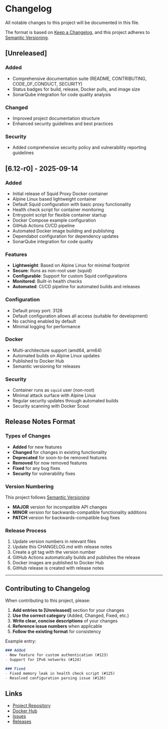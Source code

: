 # Changelog

All notable changes to this project will be documented in this file.

The format is based on [Keep a Changelog](https://keepachangelog.com/en/1.0.0/),
and this project adheres to [Semantic Versioning](https://semver.org/spec/v2.0.0.html).

## [Unreleased]

### Added
- Comprehensive documentation suite (README, CONTRIBUTING, CODE_OF_CONDUCT, SECURITY)
- Status badges for build, release, Docker pulls, and image size
- SonarQube integration for code quality analysis

### Changed
- Improved project documentation structure
- Enhanced security guidelines and best practices

### Security
- Added comprehensive security policy and vulnerability reporting guidelines

## [6.12-r0] - 2025-09-14

### Added
- Initial release of Squid Proxy Docker container
- Alpine Linux based lightweight container
- Default Squid configuration with basic proxy functionality
- Health check script for container monitoring
- Entrypoint script for flexible container startup
- Docker Compose example configuration
- GitHub Actions CI/CD pipeline
- Automated Docker image building and publishing
- Dependabot configuration for dependency updates
- SonarQube integration for code quality

### Features
- **Lightweight**: Based on Alpine Linux for minimal footprint
- **Secure**: Runs as non-root user (squid)
- **Configurable**: Support for custom Squid configurations
- **Monitored**: Built-in health checks
- **Automated**: CI/CD pipeline for automated builds and releases

### Configuration
- Default proxy port: 3128
- Default configuration allows all access (suitable for development)
- No caching enabled by default
- Minimal logging for performance

### Docker
- Multi-architecture support (amd64, arm64)
- Automated builds on Alpine Linux updates
- Published to Docker Hub
- Semantic versioning for releases

### Security
- Container runs as `squid` user (non-root)
- Minimal attack surface with Alpine Linux
- Regular security updates through automated builds
- Security scanning with Docker Scout

## Release Notes Format

### Types of Changes
- **Added** for new features
- **Changed** for changes in existing functionality
- **Deprecated** for soon-to-be removed features
- **Removed** for now removed features
- **Fixed** for any bug fixes
- **Security** for vulnerability fixes

### Version Numbering
This project follows [Semantic Versioning](https://semver.org/):
- **MAJOR** version for incompatible API changes
- **MINOR** version for backwards-compatible functionality additions
- **PATCH** version for backwards-compatible bug fixes

### Release Process
1. Update version numbers in relevant files
2. Update this CHANGELOG.md with release notes
3. Create a git tag with the version number
4. GitHub Actions automatically builds and publishes the release
5. Docker images are published to Docker Hub
6. GitHub release is created with release notes

---

## Contributing to Changelog

When contributing to this project, please:

1. **Add entries to [Unreleased]** section for your changes
2. **Use the correct category** (Added, Changed, Fixed, etc.)
3. **Write clear, concise descriptions** of your changes
4. **Reference issue numbers** when applicable
5. **Follow the existing format** for consistency

Example entry:
```markdown
### Added
- New feature for custom authentication (#123)
- Support for IPv6 networks (#124)

### Fixed
- Fixed memory leak in health check script (#125)
- Resolved configuration parsing issue (#126)
```

## Links

- [Project Repository](https://github.com/lferrarotti74/SquidProxy)
- [Docker Hub](https://hub.docker.com/r/lferrarotti74/squidproxy)
- [Issues](https://github.com/lferrarotti74/SquidProxy/issues)
- [Releases](https://github.com/lferrarotti74/SquidProxy/releases)